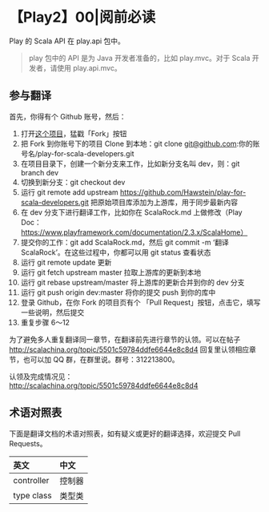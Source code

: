 # 【Play2】00|阅前必读

Play 的 Scala API 在 play.api 包中。

> play 包中的 API 是为 Java 开发者准备的，比如 play.mvc。对于 Scala 开发者，请使用 play.api.mvc。

## 参与翻译

首先，你得有个 Github 账号，然后：

1. 打开[这个项目](https://github.com/Hawstein/play-for-scala-developers)，猛戳「Fork」按钮
2. 把 Fork 到你账号下的项目 Clone 到本地：git clone [git@github.com](mailto:git@github.com):你的账号名/play-for-scala-developers.git
3. 在项目目录下，创建一个新分支来工作，比如新分支名叫 dev，则：git branch dev
4. 切换到新分支：git checkout dev
5. 运行 git remote add upstream https://github.com/Hawstein/play-for-scala-developers.git 把原始项目库添加为上游库，用于同步最新内容
6. 在 dev 分支下进行翻译工作，比如你在 ScalaRock.md 上做修改（Play Doc：https://www.playframework.com/documentation/2.3.x/ScalaHome）
7. 提交你的工作：git add ScalaRock.md，然后 git commit -m ‘翻译 ScalaRock’。在这些过程中，你都可以用 git status 查看状态
8. 运行 git remote update 更新
9. 运行 git fetch upstream master 拉取上游库的更新到本地
10. 运行 git rebase upstream/master 将上游库的更新合并到你的 dev 分支
11. 运行 git push origin dev:master 将你的提交 push 到你的库中
12. 登录 Github，在你 Fork 的项目页有个 「Pull Request」按钮，点击它，填写一些说明，然后提交
13. 重复步骤 6～12

为了避免多人重复翻译同一章节，在翻译前先进行章节的认领。可以在帖子 http://scalachina.org/topic/5501c59784ddfe6644e8c8d4 回复里认领相应章节，也可以加 QQ 群，在群里说。群号：312213800。

认领及完成情况见： http://scalachina.org/topic/5501c59784ddfe6644e8c8d4

## 术语对照表

下面是翻译文档的术语对照表，如有疑义或更好的翻译选择，欢迎提交 Pull Requests。

| 英文       | 中文   |
| :--------- | :----- |
| controller | 控制器 |
| type class | 类型类 |